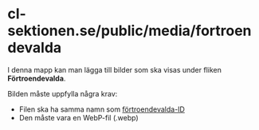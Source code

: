 # cl-sektionen.se/public/media/fortroendevalda

I denna mapp kan man lägga till bilder som ska visas under fliken **Förtroendevalda**.

Bilden måste uppfylla några krav:
- Filen ska ha samma namn som [förtroendevalda-ID](../../../constants/committees-data.js)
- Den måste vara en WebP-fil (.webp)
